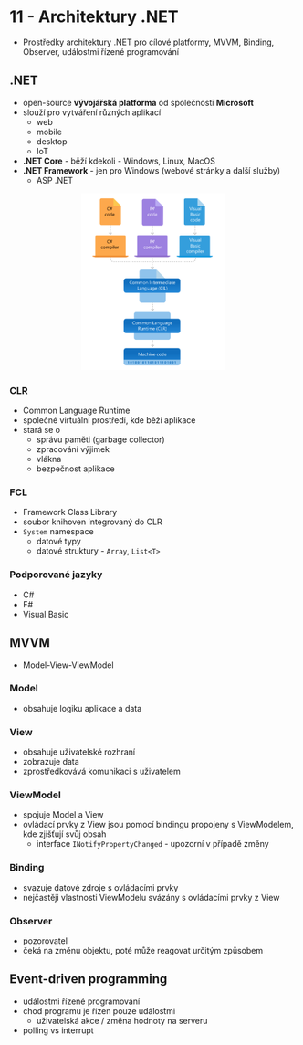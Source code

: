 # 11 - Architektury .NET
 - Prostředky architektury .NET pro cílové platformy, MVVM, Binding, Observer, událostmi řízené programování

## .NET
 - open-source **vývojářská platforma** od společnosti **Microsoft**
 - slouží pro vytváření různých aplikací
   - web
   - mobile
   - desktop
   - IoT
 - **.NET Core** - běží kdekoli - Windows, Linux, MacOS
 - **.NET Framework** - jen pro Windows (webové stránky a další služby)
   - ASP .NET

<div align="center">
	<img src="./img/dotnet_compile.png" width="50%" />
</div>

### CLR
 - Common Language Runtime
 - společné virtuální prostředí, kde běží aplikace
 - stará se o
   - správu paměti (garbage collector)
   - zpracování výjimek
   - vlákna
   - bezpečnost aplikace

### FCL
 - Framework Class Library
 - soubor knihoven integrovaný do CLR
 - `System` namespace
   - datové typy
   - datové struktury - `Array`, `List<T>`

### Podporované jazyky
 - C#
 - F#
 - Visual Basic

## MVVM
 - Model-View-ViewModel
 
### Model
 - obsahuje logiku aplikace a data

### View
 - obsahuje uživatelské rozhraní
 - zobrazuje data
 - zprostředkovává komunikaci s uživatelem

### ViewModel
 - spojuje Model a View
 - ovládací prvky z View jsou pomocí bindingu propojeny s ViewModelem, kde zjišťují svůj obsah
   - interface `INotifyPropertyChanged` - upozorní v případě změny

### Binding
 - svazuje datové zdroje s ovládacími prvky
 - nejčastěji vlastnosti ViewModelu svázány s ovládacími prvky z View

### Observer
 - pozorovatel
 - čeká na změnu objektu, poté může reagovat určitým způsobem

## Event-driven programming
 - událostmi řízené programování
 - chod programu je řízen pouze událostmi
   - uživatelská akce / změna hodnoty na serveru
 - polling vs interrupt
